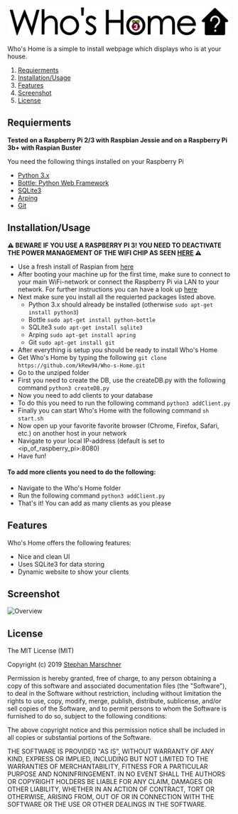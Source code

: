 ![Who's Home](https://github.com/kRew94/Who-s-Home/blob/master/static/img/long_logo_3.png)

Who's Home is a simple to install webpage which displays who is at your house.

1. [Requierments](#requirements)
2. [Installation/Usage](#installation/usage)
3. [Features](#features)
4. [Screenshot](#screenshot)
5. [License](#license)

## Requierments

**Tested on a Raspberry Pi 2/3 with Raspbian Jessie and on a Raspberry Pi 3b+ with Raspian Buster**

You need the following things installed on your Raspberry Pi

- [Python 3.x](https://www.python.org/downloads/)
- [Bottle: Python Web Framework](http://bottlepy.org/docs/dev/index.html)
- [SQLite3](https://www.sqlite.org/download.html)
- [Arping](https://packages.debian.org/en/stretch/arping)
- [Git](https://git-scm.com/download/linux)

## Installation/Usage

**⚠️ BEWARE IF YOU USE A RASPBERRY PI 3! YOU NEED TO DEACTIVATE THE POWER MANAGEMENT OF THE WIFI CHIP AS SEEN [HERE](https://www.raspberrypi.org/forums/viewtopic.php?t=46569&p=647343) ⚠️**

- Use a fresh install of Raspian from [here](https://www.raspberrypi.org/downloads/raspbian/)
- After booting your machine up for the first time, make sure to connect to your main WiFi-network or connect the Raspberry Pi via LAN to your network. For further instructions you can have a look up [here](https://www.raspberrypi.org/documentation/configuration/wireless/wireless-cli.md)
- Next make sure you install all the requierted packages listed above.
    * Python 3.x should already be installed (otherwise ```sudo apt-get install python3```)
    * Bottle ```sudo apt-get install python-bottle```
    * SQLite3 ```sudo apt-get install sqlite3```
    * Arping ```sudo apt-get install apring```
    * Git ```sudo apt-get install git```
- After everything is setup you should be ready to install Who's Home
- Get Who's Home by typing the following ```git clone https://github.com/kRew94/Who-s-Home.git```
- Go to the unziped folder
- First you need to create the DB, use the createDB.py with the following command ```python3 createDB.py```
- Now you need to add clients to your database
- To do this you need to run the following command ```python3 addClient.py```
- Finally you can start Who's Home with the following command ```sh start.sh```
- Now open up your favorite favorite browser (Chrome, Firefox, Safari, etc.) on another host in your network
- Navigate to your local IP-address (default is set to <ip_of_raspberry_pi>:8080)
- Have fun!

#### To add more clients you need to do the following:
- Navigate to the Who's Home folder
- Run the following command ```python3 addClient.py```
- That's it! You can add as many clients as you please

## Features

Who's Home offers the following features:
* Nice and clean UI
* Uses SQLite3 for data storing
* Dynamic website to show your clients

## Screenshot

<img src="http://i.imgur.com/45QU3hT.png" alt="Overview" width="512">

## License

The MIT License (MIT)

Copyright (c) 2019 [Stephan Marschner](http://krewarts.de/)

Permission is hereby granted, free of charge, to any person obtaining a copy of this software and associated documentation files (the "Software"), to deal in the Software without restriction, including without limitation the rights to use, copy, modify, merge, publish, distribute, sublicense, and/or sell copies of the Software, and to permit persons to whom the Software is furnished to do so, subject to the following conditions:

The above copyright notice and this permission notice shall be included in all copies or substantial portions of the Software.

THE SOFTWARE IS PROVIDED "AS IS", WITHOUT WARRANTY OF ANY KIND, EXPRESS OR IMPLIED, INCLUDING BUT NOT LIMITED TO THE WARRANTIES OF MERCHANTABILITY, FITNESS FOR A PARTICULAR PURPOSE AND NONINFRINGEMENT. IN NO EVENT SHALL THE AUTHORS OR COPYRIGHT HOLDERS BE LIABLE FOR ANY CLAIM, DAMAGES OR OTHER LIABILITY, WHETHER IN AN ACTION OF CONTRACT, TORT OR OTHERWISE, ARISING FROM, OUT OF OR IN CONNECTION WITH THE SOFTWARE OR THE USE OR OTHER DEALINGS IN THE SOFTWARE.
